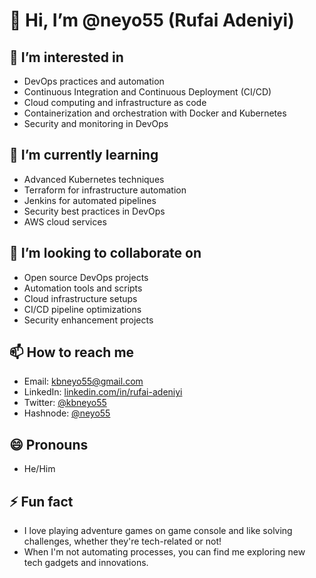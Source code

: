 # 👋 Hi, I’m @neyo55 (Rufai Adeniyi)

## 👀 I’m interested in
- DevOps practices and automation
- Continuous Integration and Continuous Deployment (CI/CD)
- Cloud computing and infrastructure as code
- Containerization and orchestration with Docker and Kubernetes
- Security and monitoring in DevOps

## 🌱 I’m currently learning
- Advanced Kubernetes techniques
- Terraform for infrastructure automation
- Jenkins for automated pipelines
- Security best practices in DevOps
- AWS cloud services

## 💞️ I’m looking to collaborate on
- Open source DevOps projects
- Automation tools and scripts
- Cloud infrastructure setups
- CI/CD pipeline optimizations
- Security enhancement projects

## 📫 How to reach me
- Email: kbneyo55@gmail.com
- LinkedIn: [linkedin.com/in/rufai-adeniyi](https://linkedin.com/in/rufai-adeniyi)
- Twitter: [@kbneyo55](https://twitter.com/kbneyo55)
- Hashnode: [@neyo55](https://hashnode.com/@neyo55)

## 😄 Pronouns
- He/Him

## ⚡ Fun fact
- I love playing adventure games on game console and like solving challenges, whether they're tech-related or not!
- When I'm not automating processes, you can find me exploring new tech gadgets and innovations.

